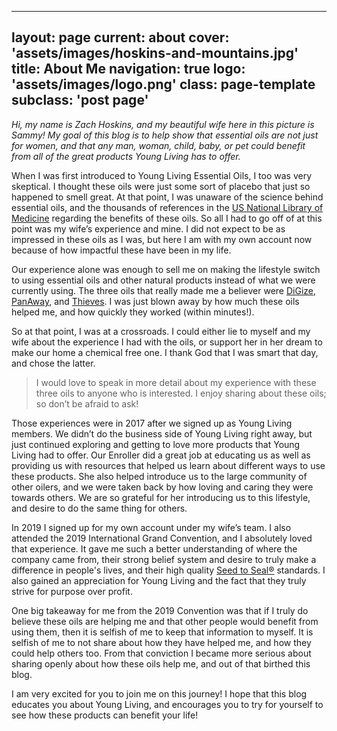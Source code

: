 

---
layout: page
current: about
cover: 'assets/images/hoskins-and-mountains.jpg'
title: About Me
navigation: true
logo: 'assets/images/logo.png'
class: page-template
subclass: 'post page'
---
*Hi, my name is Zach Hoskins, and my beautiful wife here in this picture is Sammy! My goal of this blog is to help show that essential oils are not just for women, and that any man, woman, child, baby, or pet could benefit from all of the great products Young Living has to offer.*

When I was first introduced to Young Living Essential Oils, I too was very skeptical. I thought these oils were just some sort of placebo that just so happened to smell great. At that point, I was unaware of the science behind essential oils, and the thousands of references in the  [US National Library of Medicine](https://www.ncbi.nlm.nih.gov/pubmed/)  regarding the benefits of these oils. So all I had to go off of at this point was my wife’s experience and mine. I did not expect to be as impressed in these oils as I was, but here I am with my own account now because of how impactful these have been in my life.

Our experience alone was enough to sell me on making the lifestyle switch to using essential oils and other natural products instead of what we were currently using. The three oils that really made me a believer were  [DiGize](https://www.youngliving.com/en_US/products/digize-essential-oil-blend),  [PanAway](https://www.youngliving.com/en_US/products/panaway-essential-oil-blend), and  [Thieves](https://www.youngliving.com/en_US/products/thieves-essential-oil-blend). I was just blown away by how much these oils helped me, and how quickly they worked (within minutes!).

So at that point, I was at a crossroads. I could either lie to myself and my wife about the experience I had with the oils, or support her in her dream to make our home a chemical free one. I thank God that I was smart that day, and chose the latter.

> I would love to speak in more detail about my experience with these three oils to anyone who is interested. I enjoy sharing about these oils; so don’t be afraid to ask!

Those experiences were in 2017 after we signed up as Young Living members. We didn’t do the business side of Young Living right away, but just continued exploring and getting to love more products that Young Living had to offer. Our Enroller did a great job at educating us as well as providing us with resources that helped us learn about different ways to use these products. She also helped introduce us to the large community of other oilers, and we were taken back by how loving and caring they were towards others. We are so grateful for her introducing us to this lifestyle, and desire to do the same thing for others.

In 2019 I signed up for my own account under my wife’s team. I also attended the 2019 International Grand Convention, and I absolutely loved that experience. It gave me such a better understanding of where the company came from, their strong belief system and desire to truly make a difference in people's lives, and their high quality  [Seed to Seal®](https://www.youngliving.com/en_US/discover/seed-to-seal)  standards. I also gained an appreciation for Young Living and the fact that they truly strive for purpose over profit.

One big takeaway for me from the 2019 Convention was that if I truly do believe these oils are helping me and that other people would benefit from using them, then it is selfish of me to keep that information to myself. It is selfish of me to not share about how they have helped me, and how they could help others too. From that conviction I became more serious about sharing openly about how these oils help me, and out of that birthed this blog.

I am very excited for you to join me on this journey! I hope that this blog educates you about Young Living, and encourages you to try for yourself to see how these products can benefit your life!
<!--stackedit_data:
eyJoaXN0b3J5IjpbMTY5NzMxNDQ2MCw2NDA3OTE0ODksMTI0MD
YwODk3OSwxMzY2MzkxNTU5LC0xMjg4MjQyNzMxLDEzMjczNTgy
MjAsLTY5MTgwMTQsMjk3Nzg4NjA4LC03NjY2NzUwMTBdfQ==
-->